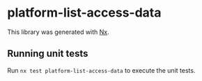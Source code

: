 # platform-list-access-data

This library was generated with [Nx](https://nx.dev).

## Running unit tests

Run `nx test platform-list-access-data` to execute the unit tests.
